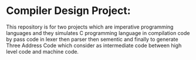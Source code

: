 # Compiler Design Project: 
This repository is for two projects which are imperative programming languages and they simulates C programming language in compilation code by pass code in lexer then parser then sementic and finally to generate Three Address Code which consider as intermediate code between high level code and machine code.
